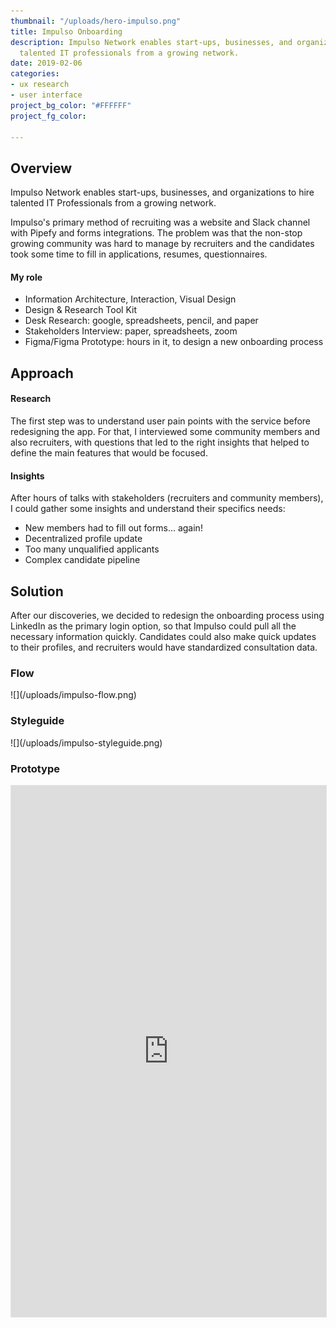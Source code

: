 ```yaml
---
thumbnail: "/uploads/hero-impulso.png"
title: Impulso Onboarding
description: Impulso Network enables start-ups, businesses, and organizations to hire
  talented IT professionals from a growing network.
date: 2019-02-06
categories:
- ux research
- user interface
project_bg_color: "#FFFFFF"
project_fg_color: 

---
```

## Overview
Impulso Network enables start-ups, businesses, and organizations to hire talented IT Professionals from a growing network.

Impulso's primary method of recruiting was a website and Slack channel with Pipefy and forms integrations. The problem was that the non-stop growing community was hard to manage by recruiters and the candidates took some time to fill in applications, resumes, questionnaires.
#### My role
- Information Architecture, Interaction, Visual Design
- Design & Research Tool Kit
- Desk Research: google, spreadsheets, pencil, and paper
- Stakeholders Interview: paper, spreadsheets, zoom
- Figma/Figma Prototype: hours in it, to design a new onboarding process
## Approach
#### Research
The first step was to understand user pain points with the service before redesigning the app. For that, I interviewed some community members and also recruiters, with questions that led to the right insights that helped to define the main features that would be focused.
#### Insights
After hours of talks with stakeholders (recruiters and community members), I could gather some insights and understand their specifics needs:
- New members had to fill out forms… again!
- Decentralized profile update
- Too many unqualified applicants
- Complex candidate pipeline

## Solution
After our discoveries, we decided to redesign the onboarding process using LinkedIn as the primary login option, so that Impulso could pull all the necessary information quickly. Candidates could also make quick updates to their profiles, and recruiters would have standardized consultation data.

### Flow

<div className="Image__Large">
  ![](/uploads/impulso-flow.png)
</div>

### Styleguide

<div className="Image__Large">
  ![](/uploads/impulso-styleguide.png)
</div>

### Prototype
<div className="Image__Medium">
<iframe style="border: 1px solid rgba(0, 0, 0, 0.1);" width="100%" height="850" src="https://www.figma.com/embed?embed_host=share&url=https%3A%2F%2Fwww.figma.com%2Fproto%2FMXyKYGoawfu7XfpMmMjKInEG%2Fimpulso_onbrd_v2%3Fnode-id%3D0%253A526%26viewport%3D-1466%252C382%252C0.28972867131233215%26scaling%3Dscale-down&chrome=DOCUMENTATION" allowfullscreen></iframe>
</div>